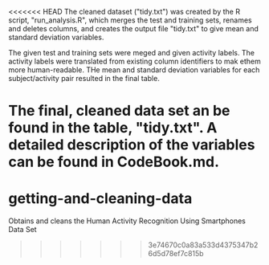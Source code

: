 <<<<<<< HEAD
The cleaned dataset ("tidy.txt") was created by the R script, "run_analysis.R", which merges the test and training sets, renames and deletes columns, and creates the output file "tidy.txt" to give mean and standard deviation variables.

The given test and training sets were meged and given activity labels. The activity labels were translated from existing column identifiers to mak ethem more human-readable. THe mean and standard deviation variables for each subject/activity pair resulted in the final table. 

The final, cleaned data set an be found in the table, "tidy.txt". A detailed description of the variables can be found in CodeBook.md.
=======
getting-and-cleaning-data
=========================

Obtains and cleans the Human Activity Recognition Using Smartphones Data Set
>>>>>>> 3e74670c0a83a533d4375347b26d5d78ef7c815b
